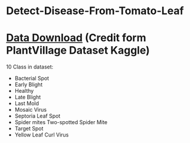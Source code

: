 # Detect-Disease-From-Tomato-Leaf

# [Data Download](https://app.box.com/s/iuujaeod8xnym6ipejroka0xwehc6gj4)  (Credit form PlantVillage Dataset Kaggle)

10 Class in dataset:
* Bacterial Spot
* Early Blight
* Healthy
* Late Blight
* Last Mold
* Mosaic Virus
* Septoria Leaf Spot
* Spider mites Two-spotted Spider Mite
* Target Spot
* Yellow Leaf Curl Virus


